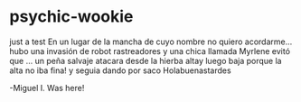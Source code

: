 ﻿# psychic-wookie
just a test
En un lugar de la mancha de cuyo nombre no quiero acordarme...
hubo una invasión de robot rastreadores y una chica llamada Myrlene evitó que ...
un peña salvaje atacara desde la hierba altay luego baja porque la alta no iba fina! y seguia dando por saco
Holabuenastardes

-Miguel I. Was here!


